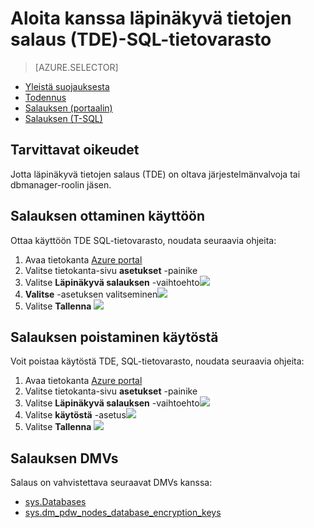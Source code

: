 <properties
   pageTitle="SQL-tietovarasto (portaalin) läpinäkyvä salauksen | Microsoft Azure"
   description="Läpinäkyvä salauksen (TDE)-SQL-tietovarasto"
   services="sql-data-warehouse"
   documentationCenter=""
   authors="ronortloff"
   manager="barbkess"
   editor=""/>

<tags
   ms.service="sql-data-warehouse"
   ms.workload="data-management"
   ms.tgt_pltfrm="na"
   ms.devlang="na"
   ms.topic="article"
   ms.date="09/24/2016" 
   ms.author="rortloff;barbkess;sonyama"/>

# <a name="get-started-with-transparent-data-encryption-tde-in-sql-data-warehouse"></a>Aloita kanssa läpinäkyvä tietojen salaus (TDE)-SQL-tietovarasto

> [AZURE.SELECTOR]
- [Yleistä suojauksesta](sql-data-warehouse-overview-manage-security.md)
- [Todennus](sql-data-warehouse-authentication.md)
- [Salauksen (portaalin)](sql-data-warehouse-encryption-tde.md)
- [Salauksen (T-SQL)](sql-data-warehouse-encryption-tde-tsql.md)

## <a name="required-permssions"></a>Tarvittavat oikeudet

Jotta läpinäkyvä tietojen salaus (TDE) on oltava järjestelmänvalvoja tai dbmanager-roolin jäsen.

## <a name="enabling-encryption"></a>Salauksen ottaminen käyttöön

Ottaa käyttöön TDE SQL-tietovarasto, noudata seuraavia ohjeita:

1. Avaa tietokanta [Azure portal](https://portal.azure.com)
2. Valitse tietokanta-sivu **asetukset** -painike
3. Valitse **Läpinäkyvä salauksen** -vaihtoehto![][1]
4. **Valitse** -asetuksen valitseminen![][2]
5. Valitse **Tallenna**
![][3]  

## <a name="disabling-encryption"></a>Salauksen poistaminen käytöstä

Voit poistaa käytöstä TDE, SQL-tietovarasto, noudata seuraavia ohjeita:

1. Avaa tietokanta [Azure portal](https://portal.azure.com)
2. Valitse tietokanta-sivu **asetukset** -painike
3. Valitse **Läpinäkyvä salauksen** -vaihtoehto![][1]
4. Valitse **käytöstä** -asetus![][4]
5. Valitse **Tallenna**
![][5]  

## <a name="encryption-dmvs"></a>Salauksen DMVs

Salaus on vahvistettava seuraavat DMVs kanssa:

- [sys.Databases]
- [sys.dm_pdw_nodes_database_encryption_keys]

<!--MSDN references-->
[Transparent Data Encryption (TDE)]: https://msdn.microsoft.com/library/bb934049.aspx
[sys.Databases]: http://msdn.microsoft.com/library/ms178534.aspx
[sys.dm_pdw_nodes_database_encryption_keys]: https://msdn.microsoft.com/library/mt203922.aspx

<!--Image references-->
[1]: ./media/sql-data-warehouse-security-tde/sql-data-warehouse-security-tde-portal-settings.png
[2]: ./media/sql-data-warehouse-security-tde/sql-data-warehouse-security-tde-portal-settings-on.png
[3]: ./media/sql-data-warehouse-security-tde/sql-data-warehouse-security-tde-portal-settings-save.png
[4]: ./media/sql-data-warehouse-security-tde/sql-data-warehouse-security-tde-portal-settings-off.png
[5]: ./media/sql-data-warehouse-security-tde/sql-data-warehouse-security-tde-portal-settings-save2.png

<!--Link references-->
